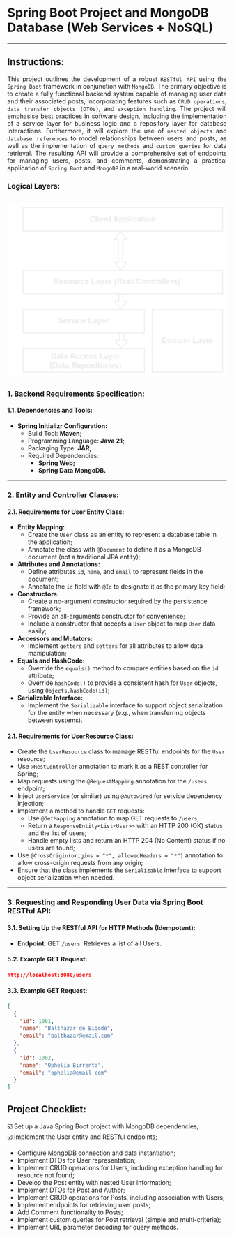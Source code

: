 # Spring Boot Project and MongoDB Database (Web Services + NoSQL)
***
## Instructions:
<p align="justify">
This project outlines the development of a robust <code>RESTful API</code> using the <code>Spring Boot</code> framework in conjunction with <code>MongoDB</code>. The primary objective is to create a fully functional backend system capable of managing user data and their associated posts, incorporating features such as <code>CRUD operations</code>, <code>data transfer objects (DTOs)</code>, and <code>exception handling</code>. The project will emphasise best practices in software design, including the implementation of a service layer for business logic and a repository layer for database interactions. Furthermore, it will explore the use of <code>nested objects</code> and <code>database references</code> to model relationships between users and posts, as well as the implementation of <code>query methods</code> and <code>custom queries</code> for data retrieval. The resulting API will provide a comprehensive set of endpoints for managing users, posts, and comments, demonstrating a practical application of <code>Spring Boot</code> and <code>MongoDB</code> in a real-world scenario.
</p>

### Logical Layers:
![Logical Layers](https://github.com/souzafcharles/Complete-Java-Object-Oriented-Programming-and-Projects/blob/master/Section_U21_Spring_Boot_Project_and_MongoDB_Database_Web_Services_NoSQL/mongodbspringboot/src/main/resources/static/img/logical-layers.png)
---
### 1. Backend Requirements Specification:
#### 1.1. Dependencies and Tools:
- **Spring Initializr Configuration:**
    - Build Tool: **Maven;**
    - Programming Language: **Java 21;**
    - Packaging Type: **JAR;**
    - Required Dependencies:
        - **Spring Web;**
        - **Spring Data MongoDB.**
---

### 2. Entity and Controller Classes:
#### 2.1. Requirements for User Entity Class:
- **Entity Mapping:**
    - Create the `User` class as an entity to represent a database table in the application;
    - Annotate the class with `@Document` to define it as a MongoDB document (not a traditional JPA entity);
- **Attributes and Annotations:**
    - Define attributes `id`, `name`, and `email` to represent fields in the document;
    - Annotate the `id` field with `@Id` to designate it as the primary key field;
- **Constructors:**
    - Create a no-argument constructor required by the persistence framework;
    - Provide an all-arguments constructor for convenience;
    - Include a constructor that accepts a `User` object to map `User` data easily;
- **Accessors and Mutators:**
    - Implement `getters` and `setters` for all attributes to allow data manipulation;
- **Equals and HashCode:**
    - Override the `equals()` method to compare entities based on the `id` attribute;
    - Override `hashCode()` to provide a consistent hash for `User` objects, using `Objects.hashCode(id)`;
- **Serializable Interface:**
    - Implement the `Serializable` interface to support object serialization for the entity when necessary (e.g., when transferring objects between systems).

#### 2.1. Requirements for UserResource Class:
- Create the `UserResource` class to manage RESTful endpoints for the `User` resource;
- Use `@RestController` annotation to mark it as a REST controller for Spring;
- Map requests using the `@RequestMapping` annotation for the `/users` endpoint;
- Inject `UserService` (or similar) using `@Autowired` for service dependency injection;
- Implement a method to handle `GET` requests:
    - Use `@GetMapping` annotation to map GET requests to `/users`;
    - Return a `ResponseEntity<List<User>>` with an HTTP 200 (OK) status and the list of users;
    - Handle empty lists and return an HTTP 204 (No Content) status if no users are found;
- Use `@CrossOrigin(origins = "*", allowedHeaders = "*")` annotation to allow cross-origin requests from any origin;
- Ensure that the class implements the `Serializable` interface to support object serialization when needed.

***
### 3. Requesting and Responding User Data via Spring Boot RESTful API:
#### 3.1. Setting Up the RESTful API for HTTP Methods (Idempotent):
- **Endpoint**: GET `/users`: Retrieves a list of all Users.
#### 5.2. Example GET Request:
````json
http://localhost:8080/users
````
#### 3.3. Example GET Request:
````json
[
  {
    "id": 1001,
    "name": "Balthazar de Bigode",
    "email": "balthazar@email.com"
  },
  {
    "id": 1002,
    "name": "Ophelia Birrenta",
    "email": "ophelia@email.com"
  }
]
````


## Project Checklist:
:ballot_box_with_check: Set up a Java Spring Boot project with MongoDB dependencies;</br>
:ballot_box_with_check: Implement the User entity and RESTful endpoints;
- Configure MongoDB connection and data instantiation;
- Implement DTOs for User representation;
- Implement CRUD operations for Users, including exception handling for resource not found;
- Develop the Post entity with nested User information;
- Implement DTOs for Post and Author;
- Implement CRUD operations for Posts, including association with Users;
- Implement endpoints for retrieving user posts;
- Add Comment functionality to Posts;
- Implement custom queries for Post retrieval (simple and multi-criteria);
- Implement URL parameter decoding for query methods.